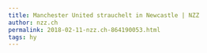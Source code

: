```yaml
---
title: Manchester United strauchelt in Newcastle | NZZ
author: nzz.ch
permalink: 2018-02-11-nzz.ch-864190053.html
tags: hy
---
```


